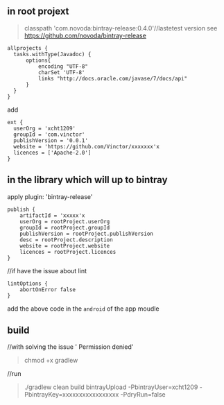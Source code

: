 ## in root projext

>classpath 'com.novoda:bintray-release:0.4.0'//lastetest version see https://github.com/novoda/bintray-release

    allprojects {
      tasks.withType(Javadoc) {
          options{
              encoding "UTF-8"
              charSet 'UTF-8'
              links "http://docs.oracle.com/javase/7/docs/api"
          }
      }
    }
add 

    ext {
      userOrg = 'xcht1209'
      groupId = 'com.vinctor'
      publishVersion = '0.0.1'
      website = 'https://github.com/Vinctor/xxxxxxx'x
      licences = ['Apache-2.0']
    }



## in the library which will up to bintray
apply plugin: 'bintray-release'

    publish {
        artifactId = 'xxxxx'x
        userOrg = rootProject.userOrg
        groupId = rootProject.groupId
        publishVersion = rootProject.publishVersion
        desc = rootProject.description
        website = rootProject.website
        licences = rootProject.licences
    }

//if have the issue about lint

    lintOptions {
        abortOnError false
    }
add the above code in the ```android``` of the app moudle 

## build
//with solving the issue ' Permission denied'
>chmod +x gradlew

//run
>./gradlew clean build bintrayUpload -PbintrayUser=xcht1209 -PbintrayKey=xxxxxxxxxxxxxxxxx -PdryRun=false
